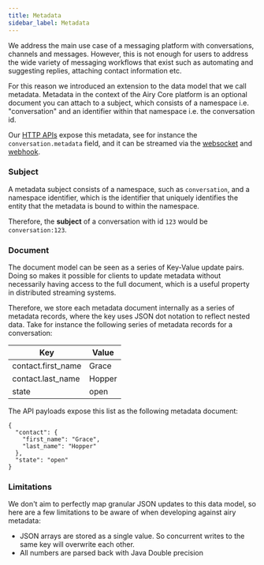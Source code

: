 ```yaml
---
title: Metadata
sidebar_label: Metadata
---
```


We address the main use case of a messaging platform with conversations, channels and messages. However, this
is not enough for users to address the wide variety of messaging workflows that exist such as automating and
suggesting replies, attaching contact information etc.

For this reason we introduced an extension to the data model that we call metadata. Metadata in the context
of the Airy Core platform is an optional document you can attach to a subject, which consists of a
namespace i.e. "conversation" and an identifier within that namespace i.e. the conversation id.

Our [HTTP APIs](/api/endpoints/introduction.md) expose this metadata, see for instance the
`conversation.metadata` field, and it can be streamed via the [websocket](/api/websocket.md) and [webhook](/api/webhook.md).

### Subject

A metadata subject consists of a namespace, such as `conversation`, and a namespace identifier, which is
the identifier that uniquely identifies the entity that the metadata is bound to within the namespace.

Therefore, the **subject** of a conversation with id `123` would be `conversation:123`.

### Document

The document model can be seen as a series of Key-Value update pairs. Doing so makes it possible for clients
to update metadata without necessarily having access to the full document, which is a useful property
in distributed streaming systems.

Therefore, we store each metadata document internally as a series of metadata records, where the key uses
JSON dot notation to reflect nested data. Take for instance the following series of metadata records
for a conversation:

| Key                | Value  |
| ------------------ | ------ |
| contact.first_name | Grace  |
| contact.last_name  | Hopper |
| state              | open   |

The API payloads expose this list as the following metadata document:

```json5
{
  "contact": {
    "first_name": "Grace",
    "last_name": "Hopper"
  },
  "state": "open"
}
```

### Limitations

We don't aim to perfectly map granular JSON updates to this data model, so here are a few limitations to be aware of when
developing against airy metadata:

- JSON arrays are stored as a single value. So concurrent writes to the same key will overwrite each other.
- All numbers are parsed back with Java Double precision
